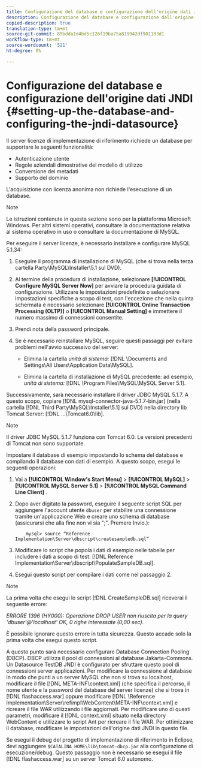 ```yaml
---
title: Configurazione del database e configurazione dell'origine dati JNDI
description: Configurazione del database e configurazione dell'origine dati JNDI
copied-description: true
translation-type: tm+mt
source-git-commit: 89bdda1d4bd5c126f19ba75a819942df901183d1
workflow-type: tm+mt
source-wordcount: '521'
ht-degree: 0%

---
```



# Configurazione del database e configurazione dell&#39;origine dati JNDI {#setting-up-the-database-and-configuring-the-jndi-datasource}

Il server licenze di implementazione di riferimento richiede un database per supportare le seguenti funzionalità:

* Autenticazione utente
* Regole aziendali dimostrative del modello di utilizzo
* Conversione dei metadati
* Supporto del dominio

L&#39;acquisizione con licenza anonima non richiede l&#39;esecuzione di un database.

>[!NOTE]
>
>Le istruzioni contenute in questa sezione sono per la piattaforma Microsoft Windows. Per altri sistemi operativi, consultare la documentazione relativa al sistema operativo in uso o consultare la documentazione di MySQL.

Per eseguire il server licenze, è necessario installare e configurare MySQL 5.1.34:

1. Eseguire il programma di installazione di MySQL (che si trova nella terza cartella Party\MySQL\Installer\5.1 sul DVD).
1. Al termine della procedura di installazione, selezionare **[!UICONTROL Configure MySQL Server Now]** per avviare la procedura guidata di configurazione. Utilizzare le impostazioni predefinite o selezionare impostazioni specifiche a scopo di test, con l&#39;eccezione che nella quinta schermata è necessario selezionare **[!UICONTROL Online Transaction Processing (OLTP)]** o **[!UICONTROL Manual Setting]** e immettere il numero massimo di connessioni consentite.

1. Prendi nota della password principale.
1. Se è necessario reinstallare MySQL, seguire questi passaggi per evitare problemi nell&#39;avvio successivo del server:

   * Elimina la cartella *unità di sistema:* [!DNL \Documents and Settings\All Users\Application Data\MySQL].

   * Elimina la cartella di installazione di MySQL precedente: ad esempio, *unità di sistema:* [!DNL \Program Files\MySQL\MySQL Server 5.1].

Successivamente, sarà necessario installare il driver JDBC MySQL 5.1.7. A questo scopo, copiare [!DNL mysql-connector-java-5.1.7-bin.jar] (nella cartella [!DNL Third Party\MySQL\Installer\5.1] sul DVD) nella directory lib Tomcat Server: [!DNL ...\Tomcat6.0\lib].

>[!NOTE]
>
>Il driver JDBC MySQL 5.1.7 funziona con Tomcat 6.0. Le versioni precedenti di Tomcat non sono supportate.

Impostare il database di esempio impostando lo schema del database e compilando il database con dati di esempio. A questo scopo, esegui le seguenti operazioni:

1. Vai a **[!UICONTROL Window's Start Menu]** > **[!UICONTROL MySQL]** > **[!UICONTROL MySQL Server 5.1]** > **[!UICONTROL MySQL Command Line Client]** .
1. Dopo aver digitato la password, eseguire il seguente script SQL per aggiungere l&#39;account utente `dbuser` per stabilire una connessione tramite un&#39;applicazione Web e creare uno schema di database (assicurarsi che alla fine non vi sia &quot;;&quot;. Premere Invio.):

   ```
       mysql> source “Reference Implementation\Server\dbscript\createsampledb.sql”
   ```

1. Modificare lo script che popola i dati di esempio nelle tabelle per includere i dati a scopo di test: [!DNL Reference Implementation\Server\dbscript\PopulateSampleDB.sql].
1. Esegui questo script per compilare i dati come nel passaggio 2.

>[!NOTE]
>
>La prima volta che esegui lo script [!DNL CreateSampleDB.sql] riceverai il seguente errore:

*ERRORE 1396 (HY000): Operazione DROP USER non riuscita per la query &#39;dbuser&#39;@&#39;localhost&#39; OK, 0 righe interessate (0,00 sec).*

È possibile ignorare questo errore in tutta sicurezza. Questo accade solo la prima volta che esegui questo script.

A questo punto sarà necessario configurare Database Connection Pooling (DBCP). DBCP utilizza il pool di connessioni al database Jakarta-Commons. Un Datasource TestDB JNDI è configurato per sfruttare questo pool di connessioni server applicazioni. Per modificare la connessione al database in modo che punti a un server MySQL che non si trova su localhost, modificare il file [!DNL META-INF\context.xml] (che specifica il percorso, il nome utente e la password del database del server licenze) che si trova in [!DNL flashaccess.war] oppure modificare [!DNL \Reference Implementation\Server\refimpl\WebContent\META-INF\context.xml] e ricreare il file WAR utilizzando i file aggiornati. Per modificare uno di questi parametri, modificare il [!DNL context.xml] situato nella directory WebContent e utilizzare lo script Ant per ricreare il file WAR. Per ottimizzare il database, modificare le impostazioni dell&#39;origine dati JNDI in questo file.

Se esegui il debug del progetto di implementazione di riferimento in Eclipse, devi aggiungere `$CATALINA_HOME\lib\tomcat-dbcp.jar` alla configurazione di esecuzione/debug. Questo passaggio non è necessario se esegui il file [!DNL flashaccess.war] su un server Tomcat 6.0 autonomo.
